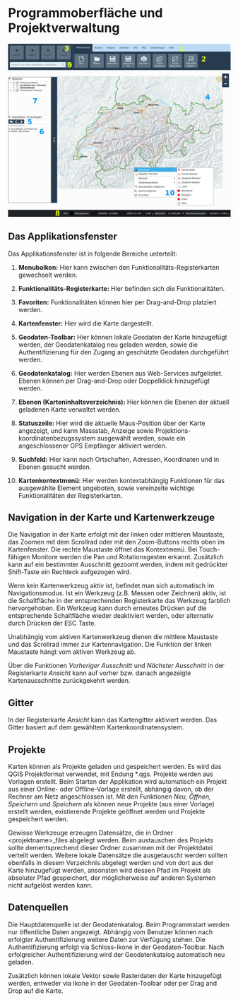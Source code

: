 # Programmoberfläche und Projektverwaltung

<img src="../media/image1.png" />

## Das Applikationsfenster

Das Applikationsfenster ist in folgende Bereiche unterteilt:

1.  **Menubalken:** Hier kann zwischen den Funktionalitäts-Registerkarten gewechselt werden.

2.  **Funktionalitäts-Registerkarte:** Hier befinden sich die Funktionalitäten.

3.  **Favoriten:** Funktionalitäten können hier per Drag-and-Drop platziert werden.

4.  **Kartenfenster:** Hier wird die Karte dargestellt.

5.  **Geodaten-Toolbar:** Hier können lokale Geodaten der Karte hinzugefügt werden, der Geodatenkatalog neu geladen werden, sowie die Authentifizierung für den Zugang an geschützte Geodaten durchgeführt werden.

6.  **Geodatenkatalog:** Hier werden Ebenen aus Web-Services aufgelistet. Ebenen können per Drag-and-Drop oder Doppelklick hinzugefügt werden.

7.  **Ebenen (Karteninhaltsverzeichnis):** Hier können die Ebenen der aktuell geladenen Karte verwaltet werden.

8.  **Statuszeile:** Hier wird die aktuelle Maus-Position über der Karte angezeigt, und kann Massstab, Anzeige sowie Projektions-koordinatenbezugssystem ausgewählt werden, sowie ein angeschlossener GPS Empfänger aktiviert werden.

9.  **Suchfeld:** Hier kann nach Ortschaften, Adressen, Koordinaten und in Ebenen gesucht werden.

10. **Kartenkontextmenü**: Hier werden kontextabhängig Funktionen für das ausgewählte Element angeboten, sowie vereinzelte wichtige Funktionalitäten der Registerkarten.

## Navigation in der Karte und Kartenwerkzeuge

Die Navigation in der Karte erfolgt mit der linken oder mittleren Maustaste, das Zoomen mit dem Scrollrad oder mit den Zoom-Buttons rechts oben im Kartenfenster. Die rechte Maustaste öffnet das Kontextmenü. Bei Touch-fähigen Monitore werden die Pan und Rotationsgesten erkannt. Zusätzlich kann auf ein bestimmter Ausschnitt gezoomt werden, indem mit gedrückter Shift-Taste ein Rechteck aufgezogen wird.

Wenn kein Kartenwerkzeug aktiv ist, befindet man sich automatisch im Navigationsmodus. Ist ein Werkzeug (z.B. Messen oder Zeichnen) aktiv, ist die Schaltfläche in der entsprechenden Registerkarte das Werkzeug farblich hervorgehoben. Ein Werkzeug kann durch erneutes Drücken auf die entsprechende Schaltfläche wieder deaktiviert werden, oder alternativ durch Drücken der ESC Taste.

Unabhängig vom aktiven Kartenwerkzeug dienen die mittlere Maustaste und das Scrollrad immer zur Kartennavigation. Die Funktion der linken Maustaste hängt vom aktiven Werkzeug ab.

Über die Funktionen *Vorheriger Ausschnitt* und *Nächster Ausschnitt* in der Registerkarte *Ansicht* kann auf vorher bzw. danach angezeigte Kartenausschnitte zurückgekehrt werden.

## Gitter

In der Registerkarte *Ansicht* kann das Kartengitter aktiviert werden. Das Gitter basiert auf dem gewähltem Kartenkoordinatensystem.

## Projekte

Karten können als Projekte geladen und gespeichert werden. Es wird das QGIS Projektformat verwendet, mit Endung \*.qgs. Projekte werden aus Vorlagen erstellt. Beim Starten der Applikation wird automatisch ein Projekt aus einer Online- oder Offline-Vorlage erstellt, abhängig davon, ob der Rechner am Netz angeschlossen ist. Mit den Funktionen *Neu, Öffnen, Speichern* und *Speichern als* können neue Projekte (aus einer Vorlage) erstellt werden, existierende Projekte geöffnet werden und Projekte gespeichert werden.

Gewisse Werkzeuge erzeugen Datensätze, die in Ordner &lt;projektname&gt;\_files abgelegt werden. Beim austauschen des Projekts sollte dementsprechend dieser Ordner zusammen mit der Projektdatei verteilt werden. Weitere lokale Datensätze die ausgetauscht werden sollten ebenfalls in diesem Verzeichnis abgelegt werden und von dort aus der Karte hinzugefügt werden, ansonsten wird dessen Pfad im Projekt als absoluter Pfad gespeichert, der möglicherweise auf anderen Systemen nicht aufgelöst werden kann.

## Datenquellen

Die Hauptdatenquelle ist der Geodatenkatalog. Beim Programmstart werden nur öffentliche Daten angezeigt. Abhängig vom Benutzer können nach erfolgter Authentifizierung weitere Daten zur Verfügung stehen. Die Authentifizierung erfolgt via Schloss-Ikone in der Geodaten-Toolbar. Nach erfolgreicher Authentifizierung wird der Geodatenkatalog automatisch neu geladen.

Zusätzlich können lokale Vektor sowie Rasterdaten der Karte hinzugefügt werden, entweder via Ikone in der Geodaten-Toolbar oder per Drag and Drop auf die Karte.
